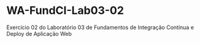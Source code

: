 # WA-FundCI-Lab03-02
Exercício 02 do Laboratório 03 de Fundamentos de Integração Contínua e Deploy de Aplicação Web
